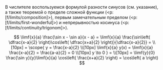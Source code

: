 В числителе воспользуемся формулой разности синусов (см. указание), а также теоремой о пределе сложной функции (<p:[f/limits/composition]>), первым замечательным пределом (<p:[f/limits/first-wonderful]>) и непрерывностью косинуса (<p:[f/limits/continuity/trigonom]>).

$$ \limf{x}{a} \frac{\sin x - \sin a}{x - a} = \limf{x}{a} \frac{\sin\left( \dfrac{x-a}{2} \right)\cos\left( \dfrac{x+a}{2} \right)}{\dfrac{x-a}{2}} = \\[10px] = \scope{ y = \frac{x-a}{2} \\[10px] \limf{x}{a} y(x) = \limf{x}{a} \frac{x-a}{2} = \frac{a-a}{2} = 0 \\[10px] y \to 0 } = \\[10px] = \limf{y}{0} \frac{\sin y}{y}\limf{x}{a} \cos\left( \frac{x+a}{2} \right) = \cos\left( a \right) $$